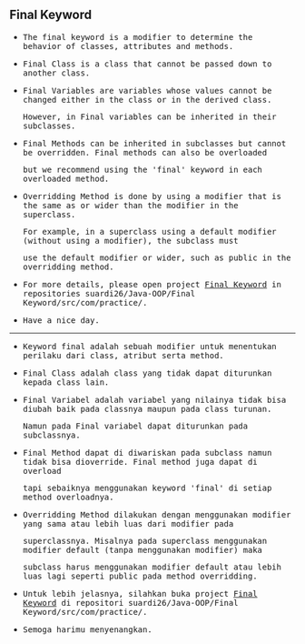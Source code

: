 ## Final Keyword

- <samp>The final keyword is a modifier to determine the behavior of classes, attributes and methods.</samp>

- <samp>Final Class is a class that cannot be passed down to another class.</samp>

- <samp>Final Variables are variables whose values cannot be changed either in the class or in the derived class.</samp>

  <samp>However, in Final variables can be inherited in their subclasses.</samp>
  
- <samp>Final Methods can be inherited in subclasses but cannot be overridden. Final methods can also be overloaded</samp> 
 
  <samp>but we recommend using the 'final' keyword in each overloaded method.</samp>
  
- <samp>Overridding Method is done by using a modifier that is the same as or wider than the modifier in the superclass.</samp> 
  
  <samp>For example, in a superclass using a default modifier (without using a modifier), the subclass must</samp> 
  
  <samp>use the default modifier or wider, such as public in the overridding method.</samp>
  
- <samp>For more details, please open project [Final Keyword](https://github.com/suardi26/Java-OOP/tree/main/Final%20Keyword/src/com/practice) in repositories suardi26/Java-OOP/Final Keyword/src/com/practice/.</samp>

- <samp>Have a nice day.</samp>

---

- <samp>Keyword final adalah sebuah modifier untuk menentukan perilaku dari class, atribut serta method.</samp>
      
- <samp>Final Class adalah class yang tidak dapat diturunkan kepada class lain.</samp>
 
- <samp>Final Variabel adalah variabel yang nilainya tidak bisa diubah baik pada classnya maupun pada class turunan.</samp> 
  
  <samp>Namun pada Final variabel dapat diturunkan pada subclassnya.</samp>
  
- <samp>Final Method dapat di diwariskan pada subclass namun tidak bisa dioverride. Final method juga dapat di overload</samp> 
  
  <samp>tapi sebaiknya menggunakan keyword 'final' di setiap method overloadnya.</samp>
  
- <samp>Overridding Method dilakukan dengan menggunakan modifier yang sama atau lebih luas dari modifier pada</samp> 
  
  <samp>superclassnya. Misalnya pada superclass menggunakan modifier default (tanpa menggunakan modifier) maka</samp> 
  
  <samp>subclass harus menggunakan modifier default atau lebih luas lagi seperti public pada method overridding.</samp>
  
- <samp>Untuk lebih jelasnya, silahkan buka project [Final Keyword](https://github.com/suardi26/Java-OOP/tree/main/Final%20Keyword/src/com/practice) di repositori suardi26/Java-OOP/Final Keyword/src/com/practice/.</samp>

- <samp>Semoga harimu menyenangkan.</samp>


